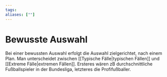 ```yaml
---
tags:
aliases: [""]
---
```


# Bewusste Auswahl

Bei einer bewussten Auswahl erfolgt die Auswahl zielgerichtet, nach einem Plan.
Man unterscheidet zwischen [[Typische Fälle|typischen Fällen]] und [[Extreme Fälle|extremen Fällen]].
Ersteres wären zB durchschnittliche Fußballspieler in der Bundesliga, letzteres die Profifußballer.